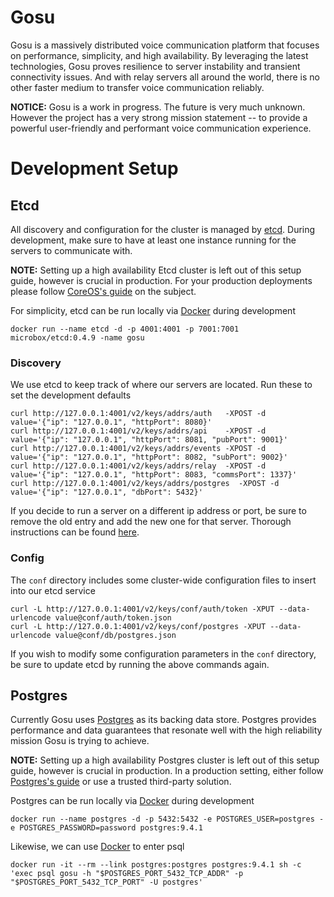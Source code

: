 # Gosu
Gosu is a massively distributed voice communication platform that focuses on performance, simplicity, and high availability. By leveraging the latest technologies, Gosu proves resilience to server instability and transient connectivity issues. And with relay servers all around the world, there is no other faster medium to transfer voice communication reliably.

**NOTICE:** Gosu is a work in progress. The future is very much unknown. However the project has a very strong mission statement -- to provide a powerful user-friendly and performant voice communication experience.

# Development Setup

## Etcd
All discovery and configuration for the cluster is managed by [etcd](github.com/coreos/etcd). During development, make sure to have at least one instance running for the servers to communicate with.

**NOTE:** Setting up a high availability Etcd cluster is left out of this setup guide, however is crucial in production. For your production deployments please follow [CoreOS's guide](coreos.com/etcd/docs/2.0.12/clustering.html) on the subject.

For simplicity, etcd can be run locally via [Docker](docker.com) during development

    docker run --name etcd -d -p 4001:4001 -p 7001:7001 microbox/etcd:0.4.9 -name gosu

### Discovery

We use etcd to keep track of where our servers are located. Run these to set the development defaults

    curl http://127.0.0.1:4001/v2/keys/addrs/auth   -XPOST -d value='{"ip": "127.0.0.1", "httpPort": 8080}'
    curl http://127.0.0.1:4001/v2/keys/addrs/api    -XPOST -d value='{"ip": "127.0.0.1", "httpPort": 8081, "pubPort": 9001}'
    curl http://127.0.0.1:4001/v2/keys/addrs/events -XPOST -d value='{"ip": "127.0.0.1", "httpPort": 8082, "subPort": 9002}'
    curl http://127.0.0.1:4001/v2/keys/addrs/relay  -XPOST -d value='{"ip": "127.0.0.1", "httpPort": 8083, "commsPort": 1337}'
    curl http://127.0.0.1:4001/v2/keys/addrs/postgres  -XPOST -d value='{"ip": "127.0.0.1", "dbPort": 5432}'

 If you decide to run a server on a different ip address or port, be sure to remove the old entry and add the new one for that server. Thorough instructions can be found [here](github.com/coreos/etcd/blob/master/Documentation/api.md).

### Config

The `conf` directory includes some cluster-wide configuration files to insert into our etcd service

    curl -L http://127.0.0.1:4001/v2/keys/conf/auth/token -XPUT --data-urlencode value@conf/auth/token.json
    curl -L http://127.0.0.1:4001/v2/keys/conf/postgres -XPUT --data-urlencode value@conf/db/postgres.json

If you wish to modify some configuration parameters in the `conf` directory, be sure to update etcd by running the above commands again.

## Postgres
Currently Gosu uses [Postgres](postgresql.org) as its backing data store. Postgres provides performance and data guarantees that resonate well with the high reliability mission Gosu is trying to achieve.

**NOTE:** Setting up a high availability Postgres cluster is left out of this setup guide, however is crucial in production. In a production setting, either follow [Postgres's guide](wiki.postgresql.org/wiki/Replication,_Clustering,_and_Connection_Pooling) or use a trusted third-party solution.

Postgres can be run locally via [Docker](docker.com) during development

    docker run --name postgres -d -p 5432:5432 -e POSTGRES_USER=postgres -e POSTGRES_PASSWORD=password postgres:9.4.1

Likewise, we can use [Docker](docker.com) to enter psql

    docker run -it --rm --link postgres:postgres postgres:9.4.1 sh -c 'exec psql gosu -h "$POSTGRES_PORT_5432_TCP_ADDR" -p "$POSTGRES_PORT_5432_TCP_PORT" -U postgres'
